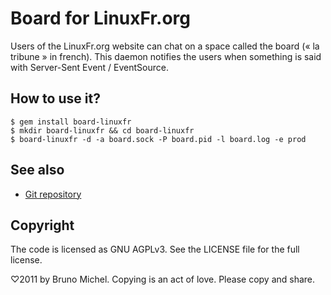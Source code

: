 Board for LinuxFr.org
=====================

Users of the LinuxFr.org website can chat on a space called the board
(« la tribune » in french). This daemon notifies the users when something
is said with Server-Sent Event / EventSource.


How to use it?
--------------

    $ gem install board-linuxfr
    $ mkdir board-linuxfr && cd board-linuxfr
    $ board-linuxfr -d -a board.sock -P board.pid -l board.log -e prod


See also
--------

* [Git repository](http://github.com/nono/board-see-LinuxFr.org)


Copyright
---------

The code is licensed as GNU AGPLv3. See the LICENSE file for the full license.

♡2011 by Bruno Michel. Copying is an act of love. Please copy and share.
